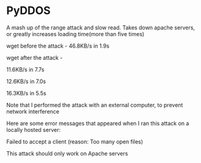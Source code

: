# PyDDOS
A mash up of the range attack and slow read. Takes down apache servers, or greatly increases loading time(more than five times)

wget before the attack - 46.8KB/s   in 1.9s

wget after the attack - 

11.6KB/s   in 7.7s

12.6KB/s   in 7.0s

16.3KB/s   in 5.5s

Note that I performed the attack with an external computer, to prevent network interference

Here are some error messages that appeared when I ran this attack on a locally hosted server:

Failed to accept a client (reason: Too many open files)

This attack should only work on Apache servers
